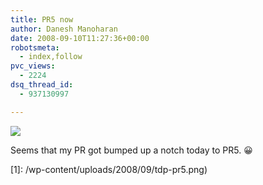 ```yaml
---
title: PR5 now
author: Danesh Manoharan
date: 2008-09-10T11:27:36+00:00
robotsmeta:
  - index,follow
pvc_views:
  - 2224
dsq_thread_id:
  - 937130997

---
```

![](/wp-content/uploads/2008/09/tdp-pr5-500x118.png)

Seems that my PR got bumped up a notch today to PR5. 😀

 [1]: /wp-content/uploads/2008/09/tdp-pr5.png)